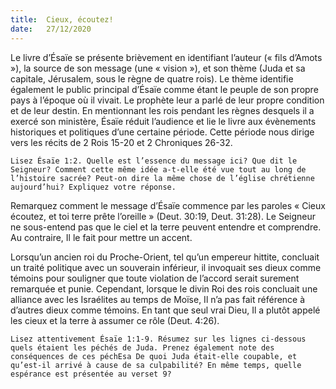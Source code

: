 ```yaml
---
title:  Cieux, écoutez!
date:   27/12/2020
---
```


Le livre d’Ésaïe se présente brièvement en identifiant l’auteur (« fils d’Amots »), la source de son message (une « vision »), et son thème (Juda et sa capitale, Jérusalem, sous le règne de quatre rois). Le thème identifie également le public principal d’Ésaïe comme étant le peuple de son propre pays à l’époque où il vivait. Le prophète leur a parlé de leur propre condition et de leur destin. En mentionnant les rois pendant les règnes desquels il a exercé son ministère, Ésaïe réduit l’audience et lie le livre aux évènements historiques et politiques d’une certaine période. Cette période nous dirige vers les récits de 2 Rois 15-20 et 2 Chroniques 26-32.

`Lisez Ésaïe 1:2. Quelle est l’essence du message ici? Que dit le Seigneur? Comment cette même idée a-t-elle été vue tout au long de l’histoire sacrée? Peut-on dire la même chose de l’église chrétienne aujourd’hui? Expliquez votre réponse.`

Remarquez comment le message d’Ésaïe commence par les paroles « Cieux écoutez, et toi terre prête l’oreille » (Deut. 30:19, Deut. 31:28). Le Seigneur ne sous-entend pas que le ciel et la terre peuvent entendre et comprendre. Au contraire, Il le fait pour mettre un accent.

Lorsqu’un ancien roi du Proche-Orient, tel qu’un empereur hittite, concluait un traité politique avec un souverain inférieur, il invoquait ses dieux comme témoins pour souligner que toute violation de l’accord serait surement remarquée et punie. Cependant, lorsque le divin Roi des rois concluait une alliance avec les Israélites au temps de Moïse, Il n’a pas fait référence à d’autres dieux comme témoins. En tant que seul vrai Dieu, Il a plutôt appelé les cieux et la terre à assumer ce rôle (Deut. 4:26).

`Lisez attentivement Ésaïe 1:1-9. Résumez sur les lignes ci-dessous quels étaient les péchés de Juda. Prenez également note des conséquences de ces péchEsa De quoi Juda était-elle coupable, et qu’est-il arrivé à cause de sa culpabilité? En même temps, quelle espérance est présentée au verset 9?`